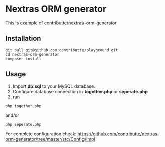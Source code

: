 # Nextras ORM generator

This is example of contributte/nextras-orm-generator

## Installation

```
git pull git@github.com:contributte/playground.git
cd nextras-orm-generator
composer install
```

## Usage

1) Import **db.sql** to your MySQL database.
2) Configure database connection in **together.php** or **seperate.php**
3) run 
```
php together.php
```
and/or
```
php seperate.php
```

For complete configuration check:
https://github.com/contributte/nextras-orm-generator/tree/master/src/Config/Impl
